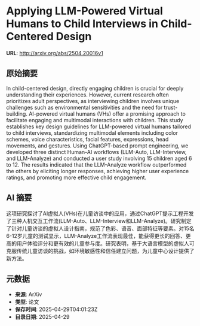 # Applying LLM-Powered Virtual Humans to Child Interviews in Child-Centered Design

**URL**: http://arxiv.org/abs/2504.20016v1

## 原始摘要

In child-centered design, directly engaging children is crucial for deeply
understanding their experiences. However, current research often prioritizes
adult perspectives, as interviewing children involves unique challenges such as
environmental sensitivities and the need for trust-building. AI-powered virtual
humans (VHs) offer a promising approach to facilitate engaging and multimodal
interactions with children. This study establishes key design guidelines for
LLM-powered virtual humans tailored to child interviews, standardizing
multimodal elements including color schemes, voice characteristics, facial
features, expressions, head movements, and gestures. Using ChatGPT-based prompt
engineering, we developed three distinct Human-AI workflows (LLM-Auto,
LLM-Interview, and LLM-Analyze) and conducted a user study involving 15
children aged 6 to 12. The results indicated that the LLM-Analyze workflow
outperformed the others by eliciting longer responses, achieving higher user
experience ratings, and promoting more effective child engagement.


## AI 摘要

这项研究探讨了AI虚拟人(VHs)在儿童访谈中的应用，通过ChatGPT提示工程开发了三种人机交互工作流(LLM-Auto、LLM-Interview和LLM-Analyze)。研究制定了针对儿童访谈的虚拟人设计指南，规范了色彩、语音、面部特征等要素。对15名6-12岁儿童的测试显示，LLM-Analyze工作流表现最佳，能获得更长的回答、更高的用户体验评分和更有效的儿童参与度。研究表明，基于大语言模型的虚拟人可克服传统儿童访谈的挑战，如环境敏感性和信任建立问题，为儿童中心设计提供了新方法。

## 元数据

- **来源**: ArXiv
- **类型**: 论文
- **保存时间**: 2025-04-29T04:01:23Z
- **目录日期**: 2025-04-29
